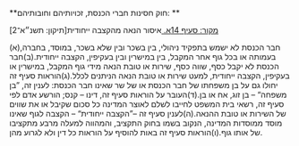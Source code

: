 **חוק חסינות חברי הכנסת, זכויותיהם וחובותיהם: **

[מקור: סעיף 14א. ](https://he.wikisource.org/wiki/%D7%97%D7%95%D7%A7-%D7%99%D7%A1%D7%95%D7%93:_%D7%94%D7%9B%D7%A0%D7%A1%D7%AA#%D7%A1%D7%A2%D7%99%D7%A3_14א)
איסור הנאה מהקצבה ייחודית[תיקון: תשנ״א־2]

(א)חבר הכנסת לא ישמש בתפקיד ניהולי, בין בשכר ובין שלא בשכר, במוסד, בחברה, בעמותה או בכל גוף אחר המקבל, בין במישרין ובין בעקיפין, הקצבה ייחודית.(ב)חבר הכנסת לא יקבל כסף, שווה כסף, שירות או טובת הנאה מידי גוף המקבל, במישרין או בעקיפין, הקצבה ייחודית, למעט שירות או טובת הנאה הניתנים לכלל.(ג)הוראות סעיף זה יחולו גם על בן משפחתו של חבר הכנסת או של שר שאינו חבר הכנסת: לענין זה, ”בן משפחה“ – בן זוג, אח או בן.(ד)העובר על הוראות סעיף זה, דינו – קנס; הורשע אדם לפי סעיף זה, רשאי בית המשפט לחייבו לשלם לאוצר המדינה כל סכום שקיבל או את שווים של השירות או טובת ההנאה.(ה)לענין סעיף זה –”הקצבה ייחודית“ – הקצבה לגוף שאינו מוסד ממוסדות המדינה, הנקוב בשמו בחוק התקציב, והמהווה למעלה מרבע מתקציבו של אותו גוף.(ו)הוראות סעיף זה באות להוסיף על הוראות כל דין ולא לגרוע מהן.